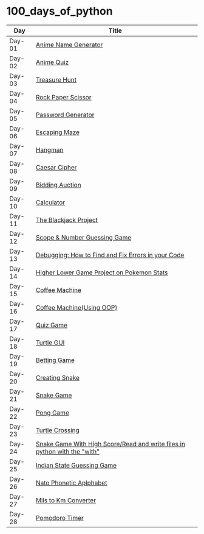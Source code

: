 # 100_days_of_python

| Day    | Title                                                                                  |
| ------ | -------------------------------------------------------------------------------------- |
| Day-01 | [Anime Name Generator](./day001)                                                       |
| Day-02 | [Anime Quiz](./day002)                                                                 |
| Day-03 | [Treasure Hunt](./day003)                                                              |
| Day-04 | [Rock Paper Scissor](./day004)                                                         |
| Day-05 | [Password Generator](./day005)                                                         |
| Day-06 | [Escaping Maze](./day006)                                                              |
| Day-07 | [Hangman](./day007)                                                                    |
| Day-08 | [Caesar Cipher](./day008)                                                              |
| Day-09 | [Bidding Auction](./day009/)                                                           |
| Day-10 | [Calculator](./day010/)                                                                |
| Day-11 | [The Blackjack Project](./day011/)                                                     |
| Day-12 | [Scope & Number Guessing Game](./day012/)                                              |
| Day-13 | [Debugging: How to Find and Fix Errors in your Code](./day013/)                        |
| Day-14 | [Higher Lower Game Project on Pokemon Stats](./day014/)                                |
| Day-15 | [Coffee Machine](./day015/)                                                            |
| Day-16 | [Coffee Machine(Using OOP)](./day016/)                                                 |
| Day-17 | [Quiz Game](./day017/)                                                                 |
| Day-18 | [Turtle GUI](./day018/)                                                                |
| Day-19 | [Betting Game](./day019/)                                                              |
| Day-20 | [Creating Snake](./day020/)                                                            |
| Day-21 | [Snake Game](./day021/)                                                                |
| Day-22 | [Pong Game](./day022/)                                                                 |
| Day-23 | [Turtle Crossing](./day023/)                                                           |
| Day-24 | [Snake Game With High Score/Read and write files in python with the "with"](./day024/) |
| Day-25 | [Indian State Guessing Game](./day025)                                                 |
| Day-26 | [Nato Phonetic Aplphabet](./day026)                                                    |
| Day-27 | [Mils to Km Converter](./day027)                                                       |
| Day-28 | [Pomodoro Timer](./day028)                                                             |

